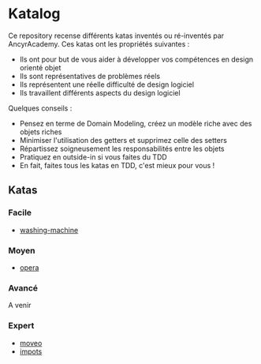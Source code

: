 # Katalog

Ce repository recense différents katas inventés ou ré-inventés par AncyrAcademy.
Ces katas ont les propriétés suivantes :

- Ils ont pour but de vous aider à développer vos compétences en design orienté objet
- Ils sont représentatives de problèmes réels
- Ils représentent une réelle difficulté de design logiciel
- Ils travaillent différents aspects du design logiciel

Quelques conseils : 
- Pensez en terme de Domain Modeling, créez un modèle riche avec des objets riches
- Minimiser l'utilisation des getters et supprimez celle des setters
- Répartissez soigneusement les responsabilités entre les objets
- Pratiquez en outside-in si vous faites du TDD
- En fait, faites tous les katas en TDD, c'est mieux pour vous !


## Katas
### Facile

- [washing-machine](washing-machine/README.md)

### Moyen

- [opera](opera/README.md)

### Avancé

A venir

### Expert

- [moveo](moveo/README.md)
- [impots](impots/README.md)
